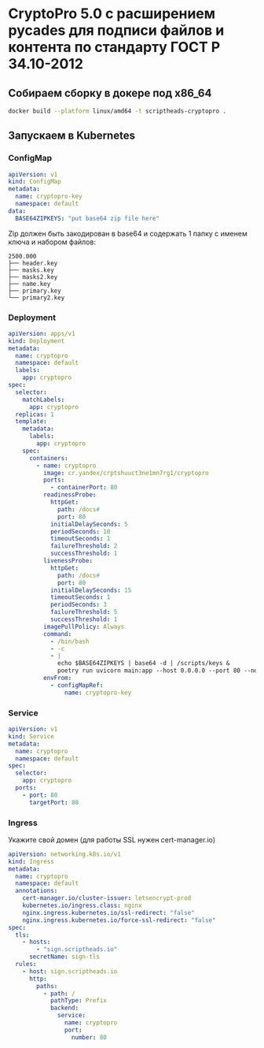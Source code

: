 # CryptoPro 5.0 c расширением pycades для подписи файлов и контента по стандарту ГОСТ Р 34.10-2012

## Собираем сборку в докере под x86_64

```bash
docker build --platform linux/amd64 -t scriptheads-cryptopro .
```

## Запускаем в Kubernetes

### ConfigMap

```yaml
apiVersion: v1
kind: ConfigMap
metadata:
  name: cryptopro-key
  namespace: default
data:
  BASE64ZIPKEYS: "put base64 zip file here"
```

Zip должен быть закодирован в base64 и содержать 1 папку с именем ключа и набором файлов:

```
2500.000
├── header.key
├── masks.key
├── masks2.key
├── name.key
├── primary.key
└── primary2.key
```

### Deployment

```yaml
apiVersion: apps/v1
kind: Deployment
metadata:
  name: cryptopro
  namespace: default
  labels:
    app: cryptopro
spec:
  selector:
    matchLabels:
      app: cryptopro
  replicas: 1
  template:
    metadata:
      labels:
        app: cryptopro
    spec:
      containers:
        - name: cryptopro
          image: cr.yandex/crptshuuct3ne1mn7rg1/cryptopro
          ports:
            - containerPort: 80
          readinessProbe:
            httpGet:
              path: /docs#
              port: 80
            initialDelaySeconds: 5
            periodSeconds: 10
            timeoutSeconds: 1
            failureThreshold: 2
            successThreshold: 1
          livenessProbe:
            httpGet:
              path: /docs#
              port: 80
            initialDelaySeconds: 15
            timeoutSeconds: 1
            periodSeconds: 3
            failureThreshold: 5
            successThreshold: 1
          imagePullPolicy: Always
          command:
            - /bin/bash
            - -c
            - |
              echo $BASE64ZIPKEYS | base64 -d | /scripts/keys &
              poetry run uvicorn main:app --host 0.0.0.0 --port 80 --no-access-log
          envFrom:
            - configMapRef:
                name: cryptopro-key
```

### Service

```yaml
apiVersion: v1
kind: Service
metadata:
  name: cryptopro
  namespace: default
spec:
  selector:
    app: cryptopro
  ports:
    - port: 80
      targetPort: 80
```

### Ingress

Укажите свой домен (для работы SSL нужен cert-manager.io)

```yaml
apiVersion: networking.k8s.io/v1
kind: Ingress
metadata:
  name: cryptopro
  namespace: default
  annotations:
    cert-manager.io/cluster-issuer: letsencrypt-prod
    kubernetes.io/ingress.class: nginx
    nginx.ingress.kubernetes.io/ssl-redirect: "false"
    nginx.ingress.kubernetes.io/force-ssl-redirect: "false"
spec:
  tls:
    - hosts:
        - "sign.scriptheads.io"
      secretName: sign-tls
  rules:
    - host: sign.scriptheads.io
      http:
        paths:
          - path: /
            pathType: Prefix
            backend:
              service:
                name: cryptopro
                port:
                  number: 80
```
